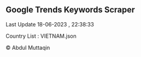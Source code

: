 

## Google Trends Keywords Scraper 
 
Last Update 18-06-2023 , 22:38:33

Country List :
VIETNAM.json



© Abdul Muttaqin 
